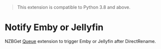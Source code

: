 >This extension is compatible to Python 3.8 and above.

# Notify Emby or Jellyfin

NZBGet [Queue](https://github.com/nzbgetcom/nzbget/blob/develop/docs/extensions/QUEUE.md) extension to trigger Emby or Jellyfin after DirectRename.
